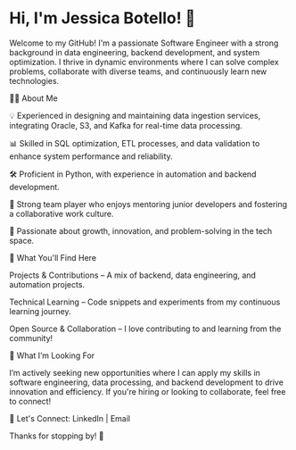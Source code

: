 <h1><strong>Hi, I'm Jessica Botello! 👋</strong></h1>

Welcome to my GitHub! I'm a passionate Software Engineer with a strong background in data engineering, backend development, and system optimization. I thrive in dynamic environments where I can solve complex problems, collaborate with diverse teams, and continuously learn new technologies.

👩‍💻 About Me

💡 Experienced in designing and maintaining data ingestion services, integrating Oracle, S3, and Kafka for real-time data processing.

📊 Skilled in SQL optimization, ETL processes, and data validation to enhance system performance and reliability.

🛠️ Proficient in Python, with experience in automation and backend development.

🤝 Strong team player who enjoys mentoring junior developers and fostering a collaborative work culture.

🚀 Passionate about growth, innovation, and problem-solving in the tech space.

📂 What You'll Find Here

Projects & Contributions – A mix of backend, data engineering, and automation projects.

Technical Learning – Code snippets and experiments from my continuous learning journey.

Open Source & Collaboration – I love contributing to and learning from the community!

🎯 What I’m Looking For

I’m actively seeking new opportunities where I can apply my skills in software engineering, data processing, and backend development to drive innovation and efficiency. If you're hiring or looking to collaborate, feel free to connect!

📩 Let's Connect: LinkedIn | Email

Thanks for stopping by! 🚀
